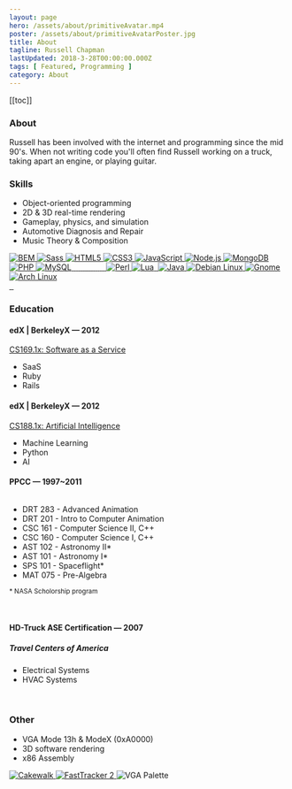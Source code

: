```yaml
---
layout: page
hero: /assets/about/primitiveAvatar.mp4
poster: /assets/about/primitiveAvatarPoster.jpg
title: About
tagline: Russell Chapman
lastUpdated: 2018-3-28T00:00:00.000Z
tags: [ Featured, Programming ]
category: About
---
```


[[toc]]

### About

Russell has been involved with the internet and programming since the mid 90's.
When not writing code you'll often find Russell working on a truck, taking apart an engine, or playing guitar.

### Skills

- Object-oriented programming
- 2D &amp; 3D real-time rendering
- Gameplay, physics, and simulation
- Automotive Diagnosis and Repair
- Music Theory & Composition

<a href="http://getbem.com/">
  <img class="lazyLoad tiny" data-src="/aluminium-spider/assets/logo/bemCSS.svg" alt="BEM"/>
</a>
<a href="http://sass-lang.com/">
  <img class="lazyLoad tiny" data-src="/aluminium-spider/assets/logo/logoSass.png" alt="Sass"/>
</a>
<a href="https://en.wikipedia.org/wiki/HTML">
  <img class="lazyLoad tiny" data-src="/aluminium-spider/assets/logo/logoHTML5.png" alt="HTML5"/>
</a>
<a href="https://en.wikipedia.org/wiki/Cascading_Style_Sheets">
  <img class="lazyLoad tiny" data-src="/aluminium-spider/assets/logo/logoCSS3.png" alt="CSS3"/>
</a>
<a href="https://en.wikipedia.org/wiki/JavaScript">
  <img class="lazyLoad tiny" data-src="/aluminium-spider/assets/logo/logoJavascript.png" alt="JavaScript"/>
</a>
<a href="https://nodejs.org/">
  <img class="lazyLoad tiny" data-src="/aluminium-spider/assets/logo/logoNodeJS.png" alt="Node.js"/>
</a>
<a href="https://www.mongodb.com/">
  <img class="lazyLoad tiny" data-src="/aluminium-spider/assets/logo/logoMongoDB.png" alt="MongoDB"/>
</a>
<a href="https://en.wikipedia.org/wiki/PHP">
  <img class="lazyLoad tiny" data-src="/aluminium-spider/assets/logo/logoPHP.png" alt="PHP"/>
</a>
<a href="https://www.mysql.com/">
  <img class="lazyLoad tiny" data-src="/aluminium-spider/assets/logo/logoMySQL.png" alt="MySQL"/>
</a>
<a href="">
  <img class="lazyLoad tiny" data-src="/aluminium-spider/assets/logo/logoJekyll.png"/>
</a>
<a href="">
  <img class="lazyLoad tiny" data-src="/aluminium-spider/assets/logo/logoJoomla.png"/>
</a>
<a href="">
  <img class="lazyLoad tiny" data-src="/aluminium-spider/assets/logo/logoWordpress.png"/>
</a>
<a href="">
  <img class="lazyLoad tiny" data-src="/aluminium-spider/assets/logo/logoRubyOnRails.png"/>
</a>
<a href="https://bower.io/">
  <img class="lazyLoad tiny" data-src="/aluminium-spider/assets/logo/logoBower.png"/>
</a>
<a href="https://gruntjs.com/">
  <img class="lazyLoad tiny" data-src="/aluminium-spider/assets/logo/logoGrunt.png"/>
</a>
<a href="https://gulpjs.com/">
  <img class="lazyLoad tiny" data-src="/aluminium-spider/assets/logo/logoGulp.png"/>
</a>
<a href="https://github.com/">
  <img class="lazyLoad tiny" data-src="/aluminium-spider/assets/logo/logoGithub.png"/>
</a>
<a href="">
  <img class="lazyLoad tiny" data-src="/aluminium-spider/assets/logo/logoJQuery.png"/>
</a>
<a href="">
  <img class="lazyLoad tiny" data-src="/aluminium-spider/assets/logo/logoWebComponents.png"/>
</a>
<a href="">
  <img class="lazyLoad tiny" data-src="/aluminium-spider/assets/logo/logoPolymer.png"/>
</a>
<a href="">
  <img class="lazyLoad tiny" data-src="/aluminium-spider/assets/logo/logoAMP.png"/>
</a>
<a href="">
  <img class="lazyLoad tiny" data-src="/aluminium-spider/assets/logo/logoBackbone.png"/>
</a>
<a href="">
  <img class="lazyLoad tiny" data-src="/aluminium-spider/assets/logo/logoMarionette.png"/>
</a>
<a href="">
  <img class="lazyLoad tiny" data-src="/aluminium-spider/assets/logo/logoWebGL.png"/>
</a>
<a href="https://en.wikipedia.org/wiki/Perl">
  <img class="lazyLoad tiny" data-src="/aluminium-spider/assets/logo/logoPerl.png" alt="Perl"/>
</a>
<a href="https://www.lua.org/">
  <img class="lazyLoad tiny" data-src="/aluminium-spider/assets/logo/logoLua.png" alt="Lua"/>
</a>
<a href="https://www.python.org/">
  <img class="lazyLoad tiny" data-src="/aluminium-spider/assets/logo/logoPython.png"/>
</a>
<a href="https://en.wikipedia.org/wiki/Java_(programming_language)">
  <img class="lazyLoad tiny" data-src="/aluminium-spider/assets/logo/logoJava.png" alt="Java"/>
</a>
<a href="https://www.debian.org/">
  <img class="lazyLoad tiny" data-src="/aluminium-spider/assets/software/linuxDebian.png" alt="Debian Linux"/>
</a>
<a href="https://www.gnome.org/">
  <img class="lazyLoad tiny" data-src="/aluminium-spider/assets/software/linuxGnome.png" alt="Gnome"/>
</a>
<a href="https://www.archlinux.org/">
  <img class="lazyLoad tiny" data-src="/aluminium-spider/assets/software/linuxArch.png" alt="Arch Linux"/>
</a>
<br/>
<a href="https://www.upwork.com/">
  <img class="lazyLoad tiny" data-src="/aluminium-spider/assets/logo/logoUpWork.png"/>
</a>
<a href="https://www.elance.com/">
  <img class="lazyLoad tiny" data-src="/aluminium-spider/assets/logo/logoElance.png"/>
</a>
<a href="https://www.upwork.com/">
  <img class="lazyLoad tiny" data-src="/aluminium-spider/assets/logo/logoODesk.png"/>
</a>

### Education

#### edX | BerkeleyX &#8212; 2012

<a href="https://verify.edx.org/cert/5e306e9de87e4b699e30024caa925ff7">CS169.1x: Software as a Service
  <br/>
  <img class="lazyLoad thumbnail" data-src="/aluminium-spider/assets/professional/saasCert.png">
</a>


- SaaS
- Ruby
- Rails

#### edX | BerkeleyX &#8212; 2012

<a href="https://verify.edx.org/cert/3e462d2a82e94c4da653c63924dbc56a">CS188.1x: Artificial Intelligence
  <br/>
  <img class="lazyLoad thumbnail" data-src="/aluminium-spider/assets/professional/AICert.png">
</a>


- Machine Learning
- Python
- AI

#### PPCC &#8212; 1997~2011

<img class="lazyLoad thumbnail" data-src="/aluminium-spider/assets/logo/logoPPCC.svg">

- DRT 283 - Advanced Animation
- DRT 201 - Intro to Computer Animation
- CSC 161 - Computer Science II,‭ C++
- CSC 160 - Computer Science I, C++
- AST 102 - Astronomy II*
- AST 101 - Astronomy I*
- SPS 101 - Spaceflight*
- MAT 075 - Pre-Algebra

<small>* NASA Scholorship program</small>

<img class="lazyLoad thumbnail" data-src="/aluminium-spider/assets/books/C++ProgrammingProgramDesignIncludingDataStructures4thEdition.jpg"/>
<img class="lazyLoad thumbnail" data-src="/aluminium-spider/assets/books/TheIllustrated3DStudioQuickReferenceR4.jpg"/>
<img class="lazyLoad thumbnail" data-src="/aluminium-spider/assets/logo/logoNASA.png"/>

#### HD-Truck ASE Certification &mdash; 2007

##### Travel Centers of America

- Electrical Systems
- HVAC Systems

<img class="lazyLoad thumbnail" data-src="/aluminium-spider/assets/logo/logoASE.svg">
<img class="lazyLoad thumbnail" data-src="/aluminium-spider/assets/automotive/aseT6.jpg"/>
<img class="lazyLoad thumbnail" data-src="/aluminium-spider/assets/automotive/aseT7.jpg"/>
<br/>
<img class="lazyLoad thumbnail" data-src="/aluminium-spider/assets/automotive/freightliner.gif"/>

### Other

- VGA Mode 13h &amp; ModeX (0xA0000)
- 3D software rendering
- x86 Assembly

<a href="https://en.wikipedia.org/wiki/Cakewalk_(sequencer)">
  <img class="lazyLoad thumbnail" data-src="/aluminium-spider/assets/software/cakewalkSequencer.jpg" alt="Cakewalk"/>
</a>
<a href="https://en.wikipedia.org/wiki/FastTracker_2">
  <img class="lazyLoad thumbnail" data-src="/aluminium-spider/assets/software/pcFastTracker2.jpg" alt="FastTracker 2"/>
</a>
<img class="lazyLoad thumbnail" data-src="/aluminium-spider/assets/software/pcVGAPalette.jpg" alt="VGA Palette"/>
<br/>
<img class="lazyLoad thumbnail" data-src="/aluminium-spider/assets/backgrounds/speedometer.jpg">
<img class="lazyLoad thumbnail" data-src="/aluminium-spider/assets/automotive/wrenches.jpg"/>
<img class="lazyLoad thumbnail" data-src="/aluminium-spider/assets/backgrounds/technician.jpg">

<!--
<p>Portfolio CMS Site My personal portfolio/website. Custom made CMS. Used php, css, html5 &amp; javascript. <a href="http://old-rssll.rhcloud.com/">http://old-rssll.rhcloud.com/</a></p>
<p>(2006) Police State Project A multi-player RPG based on Mutli Theft Auto engine. Used LUA, XML, &amp; SQL for client/server, 3D, GUI, and game-play programming. <a href="http://www.multitheftauto.com/">http://www.multitheftauto.com/</a></p>

<h4 id="references">References</h4>
<p>Julie Quigley Graphic Designer, Like Minds Designs info@likemindsdesigns.com (601) 350-0005</p>
<p>Sue Fletcher Owner, Colorado Casket Company coloradocasketcompany@gmail.com (719) 541-3339</p>

<h4 id="history">History</h4>
<ul>
  -
    <p>Like Minds Designs</p>
    <ul>
      - Developer (contract) (3/13 – 7/13)
      - Contracted to build a membership database plug-in as a custom add-on for default Wordpress user profile system.‭ ‬
      - <a href="http://www.likemindsdesigns.com/">http://www.likemindsdesigns.com/</a>
      - PHP/MySQL,‭ ‬JavaScript,‭ ‬HTML,‭ ‬Wordpress
    </ul>

  -
    <p>oDesk</p>
      <ul>
        - Developer (freelance) (3/11 -Current)
        - Web design and software development for multiple clients.
        - <a href="https://www.odesk.com/o/profiles/users/Developer_~01e17cc8adff8bccf3/">https://www.odesk.com/o/profiles/users/Developer_~01e17cc8adff8bccf3/</a>
        - Javascript, JQuery,‭ ‬HTML, ‬CSS,‭ ‬PHP, SQL,‭ ‬Wordpress, Joomla
      </ul>

    -
      <p>Abby Home Care Aurora, CO (303) 369-0322</p>
      <ul>
        - Home Health Aide,‭ Personal Care Provider
        - Part Time (7/10 - Current)
      </ul>

    -
      <p>Quality Inn – Limon, CO (719) 775-0277</p>
        <ul>
          - Front Desk/Maintenance (2/08 - 8/10)
          - Customer service, Cashiering, Accounts/Bookkeeping, MS Office, Spreadsheets, Computer/Network diagnostics/troubleshooting/repair, Hotel Maintenance/Repair.
        </ul>

      -
        <p>Travel Centers of America – Limon, CO (719) 775-2811</p>
        <ul>
          - Service Writer/Advisor and Diesel Technician (4/05 - 9/07)
          - Started as service advisor and switched to technician. Received ASE certifications in HD-Truck HVAC, &amp; Electrical.
          - Diesel Engine diagnosis/repair, HD truck repair, Inventory / Parts, Warranty Service / AR / AP, Customer Service, Cashiering.
        </ul>

      -
        <p>La Quinta Inn &amp; Suites – Colorado Springs, CO (719) 527-4788</p>
        <ul>
          - Night Audit (8/03 – 2/05)
          - Customer service, Cashiering, Accounts/Bookkeeping, Office, Audit, reports.
        </ul>

      -
        <p>JL Construction – Simla, CO</p>
        <ul>
          - Construction &amp; Equipment Maintenance/Repair (8/01 – 9/03)
          - Residential &amp; Commercial, Framing, Finish &amp; detail work, Dry wall, Paint, General Labor, Trucks and equipment repair.
        </ul>

      -
        <p>Drury Inn – Colorado Springs, CO</p>
        <ul>
          - Night Audit (9/00 – 6/01)
          - Customer service, Cashiering, Accounts/Bookkeeping, Office, Audit, reports.
        </ul>

    </ul>
-->

